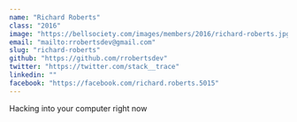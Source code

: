 ```yaml
---
name: "Richard Roberts"
class: "2016"
image: "https://bellsociety.com/images/members/2016/richard-roberts.jpg"
email: "mailto:rrobertsdev@gmail.com"
slug: "richard-roberts"
github: "https://github.com/rrobertsdev"
twitter: "https://twitter.com/stack__trace"
linkedin: ""
facebook: "https://facebook.com/richard.roberts.5015"
---
```

Hacking into your computer right now